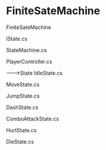 # FiniteSateMachine
FiniteSateMachine

IState.cs

StateMachine.cs

PlayerController.cs

--->State
IdleState.cs

MoveState.cs

JumpState.cs

DashState.cs

ComboAttackState.cs

HurtState.cs

DieState.cs
